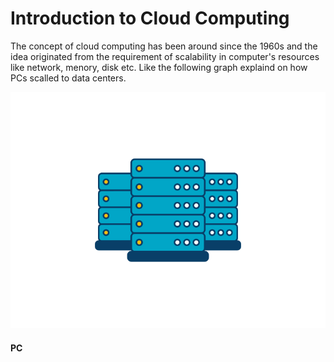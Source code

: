 # Introduction to Cloud Computing
The concept of cloud computing has been around since the 1960s and the idea originated from the requirement of scalability in computer's resources like network, menory, disk etc. Like the following graph explaind on how PCs scalled to data centers.

![PC to Data Center](img/data-center.svg "PC to Data Center")

#### PC
